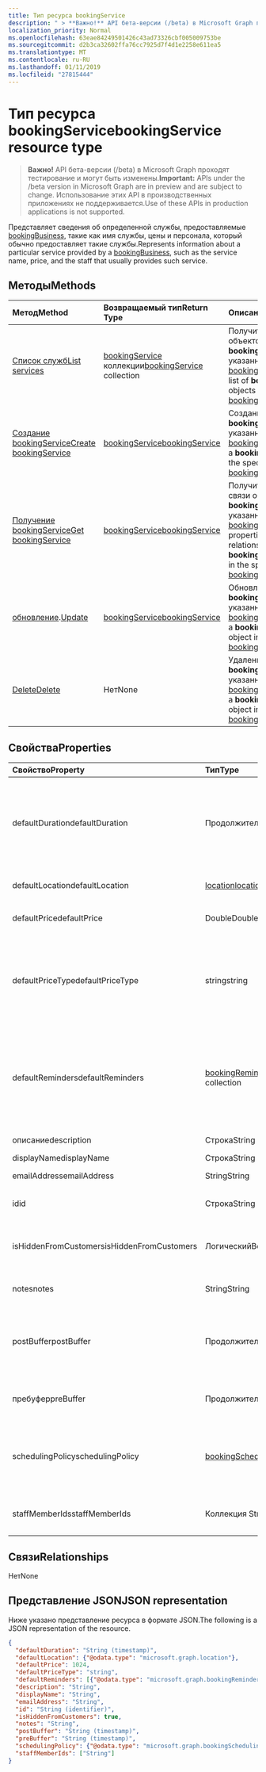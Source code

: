 ```yaml
---
title: Тип ресурса bookingService
description: " > **Важно!** API бета-версии (/beta) в Microsoft Graph проходят тестирование и могут быть изменены. Использование этих API в производственных приложениях не поддерживается."
localization_priority: Normal
ms.openlocfilehash: 63eae84249501426c43ad73326cbf005009753be
ms.sourcegitcommit: d2b3ca32602ffa76cc7925d7f4d1e2258e611ea5
ms.translationtype: MT
ms.contentlocale: ru-RU
ms.lasthandoff: 01/11/2019
ms.locfileid: "27815444"
---
```

# <a name="bookingservice-resource-type"></a><span data-ttu-id="bcddf-104">Тип ресурса bookingService</span><span class="sxs-lookup"><span data-stu-id="bcddf-104">bookingService resource type</span></span>

 > <span data-ttu-id="bcddf-105">**Важно!** API бета-версии (/beta) в Microsoft Graph проходят тестирование и могут быть изменены.</span><span class="sxs-lookup"><span data-stu-id="bcddf-105">**Important:** APIs under the /beta version in Microsoft Graph are in preview and are subject to change.</span></span> <span data-ttu-id="bcddf-106">Использование этих API в производственных приложениях не поддерживается.</span><span class="sxs-lookup"><span data-stu-id="bcddf-106">Use of these APIs in production applications is not supported.</span></span>
 
<span data-ttu-id="bcddf-107">Представляет сведения об определенной службы, предоставляемые [bookingBusiness](bookingbusiness.md), такие как имя службы, цены и персонала, который обычно предоставляет такие службы.</span><span class="sxs-lookup"><span data-stu-id="bcddf-107">Represents information about a particular service provided by a [bookingBusiness](bookingbusiness.md), such as the service name, price, and the staff that usually provides such service.</span></span>

## <a name="methods"></a><span data-ttu-id="bcddf-108">Методы</span><span class="sxs-lookup"><span data-stu-id="bcddf-108">Methods</span></span>

| <span data-ttu-id="bcddf-109">Метод</span><span class="sxs-lookup"><span data-stu-id="bcddf-109">Method</span></span>           | <span data-ttu-id="bcddf-110">Возвращаемый тип</span><span class="sxs-lookup"><span data-stu-id="bcddf-110">Return Type</span></span>    |<span data-ttu-id="bcddf-111">Описание</span><span class="sxs-lookup"><span data-stu-id="bcddf-111">Description</span></span>|
|:---------------|:--------|:----------|
|[<span data-ttu-id="bcddf-112">Список служб</span><span class="sxs-lookup"><span data-stu-id="bcddf-112">List services</span></span>](../api/bookingbusiness-list-services.md) | <span data-ttu-id="bcddf-113">[bookingService](bookingservice.md) коллекции</span><span class="sxs-lookup"><span data-stu-id="bcddf-113">[bookingService](bookingservice.md) collection</span></span> | <span data-ttu-id="bcddf-114">Получите список объектов **bookingService** в указанном [bookingbusiness](../resources/bookingbusiness.md).</span><span class="sxs-lookup"><span data-stu-id="bcddf-114">Get a list of **bookingService** objects in the specified [bookingbusiness](../resources/bookingbusiness.md).</span></span>|
|[<span data-ttu-id="bcddf-115">Создание bookingService</span><span class="sxs-lookup"><span data-stu-id="bcddf-115">Create bookingService</span></span>](../api/bookingbusiness-post-services.md) | [<span data-ttu-id="bcddf-116">bookingService</span><span class="sxs-lookup"><span data-stu-id="bcddf-116">bookingService</span></span>](bookingservice.md) | <span data-ttu-id="bcddf-117">Создание **bookingService** для указанного [bookingbusiness](../resources/bookingbusiness.md).</span><span class="sxs-lookup"><span data-stu-id="bcddf-117">Create a **bookingService** for the specified [bookingbusiness](../resources/bookingbusiness.md).</span></span> |
|[<span data-ttu-id="bcddf-118">Получение bookingService</span><span class="sxs-lookup"><span data-stu-id="bcddf-118">Get bookingService</span></span>](../api/bookingservice-get.md) | [<span data-ttu-id="bcddf-119">bookingService</span><span class="sxs-lookup"><span data-stu-id="bcddf-119">bookingService</span></span>](bookingservice.md) |<span data-ttu-id="bcddf-120">Получите свойства и связи объекта **bookingService** в указанном [bookingbusiness](../resources/bookingbusiness.md).</span><span class="sxs-lookup"><span data-stu-id="bcddf-120">Get the properties and relationships of a **bookingService** object in the specified [bookingbusiness](../resources/bookingbusiness.md).</span></span>|
|<span data-ttu-id="bcddf-121">[обновление](../api/bookingservice-update.md).</span><span class="sxs-lookup"><span data-stu-id="bcddf-121">[Update](../api/bookingservice-update.md)</span></span> | [<span data-ttu-id="bcddf-122">bookingService</span><span class="sxs-lookup"><span data-stu-id="bcddf-122">bookingService</span></span>](bookingservice.md)    |<span data-ttu-id="bcddf-123">Обновление объекта **bookingService** в указанном [bookingbusiness](../resources/bookingbusiness.md).</span><span class="sxs-lookup"><span data-stu-id="bcddf-123">Update a **bookingService** object in the specified [bookingbusiness](../resources/bookingbusiness.md).</span></span> |
|[<span data-ttu-id="bcddf-124">Delete</span><span class="sxs-lookup"><span data-stu-id="bcddf-124">Delete</span></span>](../api/bookingservice-delete.md) | <span data-ttu-id="bcddf-125">Нет</span><span class="sxs-lookup"><span data-stu-id="bcddf-125">None</span></span> |<span data-ttu-id="bcddf-126">Удаление объекта **bookingService** в указанном [bookingbusiness](../resources/bookingbusiness.md).</span><span class="sxs-lookup"><span data-stu-id="bcddf-126">Delete a **bookingService** object in the specified [bookingbusiness](../resources/bookingbusiness.md).</span></span> |

## <a name="properties"></a><span data-ttu-id="bcddf-127">Свойства</span><span class="sxs-lookup"><span data-stu-id="bcddf-127">Properties</span></span>
| <span data-ttu-id="bcddf-128">Свойство</span><span class="sxs-lookup"><span data-stu-id="bcddf-128">Property</span></span>     | <span data-ttu-id="bcddf-129">Тип</span><span class="sxs-lookup"><span data-stu-id="bcddf-129">Type</span></span>   |<span data-ttu-id="bcddf-130">Описание</span><span class="sxs-lookup"><span data-stu-id="bcddf-130">Description</span></span>|
|:---------------|:--------|:----------|
|<span data-ttu-id="bcddf-131">defaultDuration</span><span class="sxs-lookup"><span data-stu-id="bcddf-131">defaultDuration</span></span>|<span data-ttu-id="bcddf-132">Продолжительность</span><span class="sxs-lookup"><span data-stu-id="bcddf-132">Duration</span></span>|<span data-ttu-id="bcddf-133">Длина по умолчанию службы, представленный в числа дней, часов, минут и секунд.</span><span class="sxs-lookup"><span data-stu-id="bcddf-133">The default length of the service, represented in numbers of days, hours, minutes, and seconds.</span></span> <span data-ttu-id="bcddf-134">Например P11D23H59M59.999999999999S.</span><span class="sxs-lookup"><span data-stu-id="bcddf-134">For example, P11D23H59M59.999999999999S.</span></span> |
|<span data-ttu-id="bcddf-135">defaultLocation</span><span class="sxs-lookup"><span data-stu-id="bcddf-135">defaultLocation</span></span>|[<span data-ttu-id="bcddf-136">location</span><span class="sxs-lookup"><span data-stu-id="bcddf-136">location</span></span>](location.md)|<span data-ttu-id="bcddf-137">Физическое расположение по умолчанию для службы.</span><span class="sxs-lookup"><span data-stu-id="bcddf-137">The default physical location for the service.</span></span>|
|<span data-ttu-id="bcddf-138">defaultPrice</span><span class="sxs-lookup"><span data-stu-id="bcddf-138">defaultPrice</span></span>|<span data-ttu-id="bcddf-139">Double</span><span class="sxs-lookup"><span data-stu-id="bcddf-139">Double</span></span>|<span data-ttu-id="bcddf-140">Денежные Цена по умолчанию для службы.</span><span class="sxs-lookup"><span data-stu-id="bcddf-140">The default monetary price for the service.</span></span>|
|<span data-ttu-id="bcddf-141">defaultPriceType</span><span class="sxs-lookup"><span data-stu-id="bcddf-141">defaultPriceType</span></span>|<span data-ttu-id="bcddf-142">string</span><span class="sxs-lookup"><span data-stu-id="bcddf-142">string</span></span>|<span data-ttu-id="bcddf-143">По умолчанию способ службу оценивается.</span><span class="sxs-lookup"><span data-stu-id="bcddf-143">The default way the service is charged.</span></span> <span data-ttu-id="bcddf-144">Возможные значения: `undefined`, `fixedPrice`, `startingAt`, `hourly`, `free`, `priceVaries`, `callUs`, `notSet`.</span><span class="sxs-lookup"><span data-stu-id="bcddf-144">Possible values are: `undefined`, `fixedPrice`, `startingAt`, `hourly`, `free`, `priceVaries`, `callUs`, `notSet`.</span></span>|
|<span data-ttu-id="bcddf-145">defaultReminders</span><span class="sxs-lookup"><span data-stu-id="bcddf-145">defaultReminders</span></span>|<span data-ttu-id="bcddf-146">[bookingReminder](bookingreminder.md) коллекции</span><span class="sxs-lookup"><span data-stu-id="bcddf-146">[bookingReminder](bookingreminder.md) collection</span></span>|<span data-ttu-id="bcddf-147">Значение по умолчанию набора оповещения о встрече этой службы.</span><span class="sxs-lookup"><span data-stu-id="bcddf-147">The default set of reminders for an appointment of this service.</span></span> <span data-ttu-id="bcddf-148">Значение этого свойства доступна только при чтении этой **bookingService** по идентификатору.</span><span class="sxs-lookup"><span data-stu-id="bcddf-148">The value of this property is available only when reading this **bookingService** by its ID.</span></span>|
|<span data-ttu-id="bcddf-149">описание</span><span class="sxs-lookup"><span data-stu-id="bcddf-149">description</span></span>|<span data-ttu-id="bcddf-150">Строка</span><span class="sxs-lookup"><span data-stu-id="bcddf-150">String</span></span>|<span data-ttu-id="bcddf-151">Текстовое описание для службы.</span><span class="sxs-lookup"><span data-stu-id="bcddf-151">A text description for the service.</span></span>|
|<span data-ttu-id="bcddf-152">displayName</span><span class="sxs-lookup"><span data-stu-id="bcddf-152">displayName</span></span>|<span data-ttu-id="bcddf-153">Строка</span><span class="sxs-lookup"><span data-stu-id="bcddf-153">String</span></span>|<span data-ttu-id="bcddf-154">Имя службы.</span><span class="sxs-lookup"><span data-stu-id="bcddf-154">A service name.</span></span>|
|<span data-ttu-id="bcddf-155">emailAddress</span><span class="sxs-lookup"><span data-stu-id="bcddf-155">emailAddress</span></span>|<span data-ttu-id="bcddf-156">String</span><span class="sxs-lookup"><span data-stu-id="bcddf-156">String</span></span>|<span data-ttu-id="bcddf-157">Адрес электронной почты</span><span class="sxs-lookup"><span data-stu-id="bcddf-157">An email address</span></span>|
|<span data-ttu-id="bcddf-158">id</span><span class="sxs-lookup"><span data-stu-id="bcddf-158">id</span></span>|<span data-ttu-id="bcddf-159">Строка</span><span class="sxs-lookup"><span data-stu-id="bcddf-159">String</span></span>|<span data-ttu-id="bcddf-160">Идентификатор службы, в формате GUID.</span><span class="sxs-lookup"><span data-stu-id="bcddf-160">The ID of that service, in a GUID format.</span></span> <span data-ttu-id="bcddf-161">Только для чтения.</span><span class="sxs-lookup"><span data-stu-id="bcddf-161">Read-only.</span></span>|
|<span data-ttu-id="bcddf-162">isHiddenFromCustomers</span><span class="sxs-lookup"><span data-stu-id="bcddf-162">isHiddenFromCustomers</span></span>|<span data-ttu-id="bcddf-163">Логический</span><span class="sxs-lookup"><span data-stu-id="bcddf-163">Boolean</span></span>|<span data-ttu-id="bcddf-164">Значение true означает, что эта служба недоступна для клиентов для резервирования.</span><span class="sxs-lookup"><span data-stu-id="bcddf-164">True means this service is not available to customers for booking.</span></span>|
|<span data-ttu-id="bcddf-165">notes</span><span class="sxs-lookup"><span data-stu-id="bcddf-165">notes</span></span>|<span data-ttu-id="bcddf-166">String</span><span class="sxs-lookup"><span data-stu-id="bcddf-166">String</span></span>|<span data-ttu-id="bcddf-167">Дополнительные сведения об этой службы.</span><span class="sxs-lookup"><span data-stu-id="bcddf-167">Additional information about this service.</span></span>|
|<span data-ttu-id="bcddf-168">postBuffer</span><span class="sxs-lookup"><span data-stu-id="bcddf-168">postBuffer</span></span>|<span data-ttu-id="bcddf-169">Продолжительность</span><span class="sxs-lookup"><span data-stu-id="bcddf-169">Duration</span></span>|<span data-ttu-id="bcddf-170">Заканчивается время буфер после встречи для этой службы и перед следующим встречи клиента можно заранее.</span><span class="sxs-lookup"><span data-stu-id="bcddf-170">The time to buffer after an appointment for this service ends, and before the next customer appointment can be booked.</span></span>|
|<span data-ttu-id="bcddf-171">пребуфер</span><span class="sxs-lookup"><span data-stu-id="bcddf-171">preBuffer</span></span>|<span data-ttu-id="bcddf-172">Продолжительность</span><span class="sxs-lookup"><span data-stu-id="bcddf-172">Duration</span></span>|<span data-ttu-id="bcddf-173">Время для буфера до начала встречи для этой службы.</span><span class="sxs-lookup"><span data-stu-id="bcddf-173">The time to buffer before an appointment for this service can start.</span></span>|
|<span data-ttu-id="bcddf-174">schedulingPolicy</span><span class="sxs-lookup"><span data-stu-id="bcddf-174">schedulingPolicy</span></span>|[<span data-ttu-id="bcddf-175">bookingSchedulingPolicy</span><span class="sxs-lookup"><span data-stu-id="bcddf-175">bookingSchedulingPolicy</span></span>](bookingschedulingpolicy.md)|<span data-ttu-id="bcddf-176">Набор политик, определяющие порядок встреч для этого типа службы следует создания и управления.</span><span class="sxs-lookup"><span data-stu-id="bcddf-176">The set of policies that determine how appointments for this type of service should be created and managed.</span></span>|
|<span data-ttu-id="bcddf-177">staffMemberIds</span><span class="sxs-lookup"><span data-stu-id="bcddf-177">staffMemberIds</span></span>|<span data-ttu-id="bcddf-178">Коллекция String</span><span class="sxs-lookup"><span data-stu-id="bcddf-178">String collection</span></span>|<span data-ttu-id="bcddf-179">Представляет эти [Сотрудники](bookingstaffmember.md) , предоставляющих этой службы.</span><span class="sxs-lookup"><span data-stu-id="bcddf-179">Represents those [staff members](bookingstaffmember.md) who provide this service.</span></span> |

## <a name="relationships"></a><span data-ttu-id="bcddf-180">Связи</span><span class="sxs-lookup"><span data-stu-id="bcddf-180">Relationships</span></span>
<span data-ttu-id="bcddf-181">Нет</span><span class="sxs-lookup"><span data-stu-id="bcddf-181">None</span></span>


## <a name="json-representation"></a><span data-ttu-id="bcddf-182">Представление JSON</span><span class="sxs-lookup"><span data-stu-id="bcddf-182">JSON representation</span></span>

<span data-ttu-id="bcddf-183">Ниже указано представление ресурса в формате JSON.</span><span class="sxs-lookup"><span data-stu-id="bcddf-183">The following is a JSON representation of the resource.</span></span>

<!-- {
  "blockType": "resource",
  "optionalProperties": [

  ],
  "@odata.type": "microsoft.graph.bookingService"
}-->

```json
{
  "defaultDuration": "String (timestamp)",
  "defaultLocation": {"@odata.type": "microsoft.graph.location"},
  "defaultPrice": 1024,
  "defaultPriceType": "string",
  "defaultReminders": [{"@odata.type": "microsoft.graph.bookingReminder"}],
  "description": "String",
  "displayName": "String",
  "emailAddress": "String",
  "id": "String (identifier)",
  "isHiddenFromCustomers": true,
  "notes": "String",
  "postBuffer": "String (timestamp)",
  "preBuffer": "String (timestamp)",
  "schedulingPolicy": {"@odata.type": "microsoft.graph.bookingSchedulingPolicy"},
  "staffMemberIds": ["String"]
}

```

<!-- uuid: 8fcb5dbc-d5aa-4681-8e31-b001d5168d79
2015-10-25 14:57:30 UTC -->
<!-- {
  "type": "#page.annotation",
  "description": "bookingService resource",
  "keywords": "",
  "section": "documentation",
  "tocPath": ""
}-->
